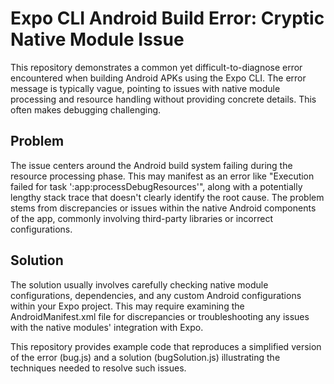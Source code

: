 # Expo CLI Android Build Error: Cryptic Native Module Issue

This repository demonstrates a common yet difficult-to-diagnose error encountered when building Android APKs using the Expo CLI. The error message is typically vague, pointing to issues with native module processing and resource handling without providing concrete details. This often makes debugging challenging.

## Problem

The issue centers around the Android build system failing during the resource processing phase. This may manifest as an error like "Execution failed for task ':app:processDebugResources'", along with a potentially lengthy stack trace that doesn't clearly identify the root cause.  The problem stems from discrepancies or issues within the native Android components of the app, commonly involving third-party libraries or incorrect configurations.

## Solution

The solution usually involves carefully checking native module configurations, dependencies, and any custom Android configurations within your Expo project. This may require examining the AndroidManifest.xml file for discrepancies or troubleshooting any issues with the native modules' integration with Expo.

This repository provides example code that reproduces a simplified version of the error (bug.js) and a solution (bugSolution.js) illustrating the techniques needed to resolve such issues.
